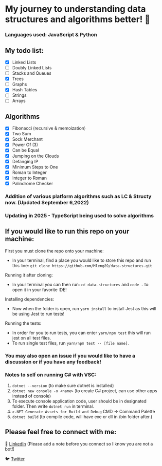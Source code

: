 # My journey to understanding data structures and algorithms better! :file_folder:

### Languages used: JavaScript & Python

## My todo list:

-   [x] Linked Lists
-   [ ] Doubly Linked Lists
-   [ ] Stacks and Queues
-   [x] Trees
-   [ ] Graphs
-   [x] Hash Tables
-   [ ] Strings
-   [ ] Arrays

## Algorithms

-   [x] Fibonacci (recursive & memoization)
-   [x] Two Sum
-   [x] Sock Merchant
-   [x] Power Of (3)
-   [x] Can be Equal
-   [x] Jumping on the Clouds
-   [x] Defanging IP
-   [x] Minimum Steps to One
-   [x] Roman to Integer
-   [x] Integer to Roman
-   [x] Palindrome Checker

### Addition of various platform algorithms such as LC & Structy now. (Updated September 6,2022)

### Updating in 2025 - TypeScript being used to solve algorithms

## If you would like to run this repo on your machine:

First you must clone the repo onto your machine:

-   In your terminal, find a place you would like to store this repo and run this line: `git clone https://github.com/Mleng89/data-structures.git`

Running it after cloning:

-   In your terminal you can then run: `cd data-structures` and `code .` to open it in your favorite IDE!

Installing dependencies:

-   Now when the folder is open, run `yarn install` to install Jest as this will be using Jest to run tests!

Running the tests:

-   In order for you to run tests, you can enter `yarn/npm test` this will run jest on all test files.
-   To run single test files, run `yarn/npm test -- [file name]`.

### You may also open an issue if you would like to have a discussion or if you have any feedback!

### Notes to self on running C# with VSC:

1. `dotnet --version` (to make sure dotnet is installed)
2. `dotnet new console -o <name>` (to create C# project, can use other apps instead of console)
3. To execute console application code, user should be in designated folder. Then write `dotnet run` in terminal.
4. `>.NET Generate Assets for Build and Debug` CMD -> Command Palette
5. `dotnet build` (to compile code, will have exe or dll in /bin folder after.)

## Please feel free to connect with me:

:link: [LinkedIn](https://www.linkedin.com/in/matthew-leng/) (Please add a note before you connect so I know you are not a bot!)

:bird: [Twitter](https://twitter.com/matthewleng)
